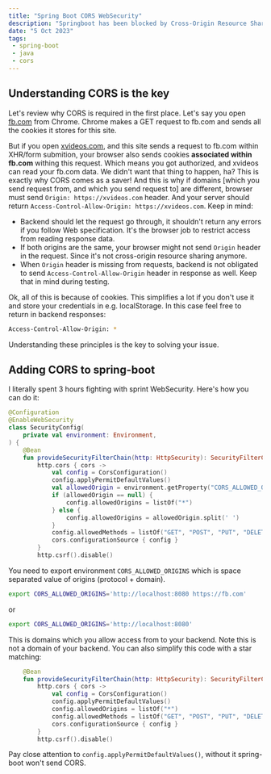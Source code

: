 ```yaml
---
title: "Spring Boot CORS WebSecurity"
description: "Springboot has been blocked by Cross-Origin Resource Sharing. No 'Access-Control-Allow-Origin' header is present on the requested"
date: "5 Oct 2023"
tags: 
 - spring-boot
 - java
 - cors
---
```


## Understanding CORS is the key
Let's review why CORS is required in the first place. Let's say you open [fb.com](https://fb.com) from Chrome. 
Chrome makes a GET request to fb.com and sends all the cookies it stores for this site.

But if you open [xvideos.com](https://www.xvideos.com), and this site sends a request to fb.com within XHR/form submition, your browser also sends cookies  **associated within fb.com** withing this request. Which means you got authorized, and xvideos can read your fb.com data. We didn't want that thing to happen, ha?
This is exactly why CORS comes as a saver! And this is why if domains [which you send request from, and which you send request to] are different, browser must send `Origin: https://xvideos.com` header. And your server should return `Access-Control-Allow-Origin: https://xvideos.com`.
Keep in mind:
 - Backend should let the request go through, it shouldn't return any errors if you follow Web specification. It's the browser job to restrict access from reading response data.
 - If both origins are the same, your browser might not send `Origin` header in the request. Since it's not cross-origin resource sharing anymore. 
 - When `Origin` header is missing from requests, backend is not obligated to send `Access-Control-Allow-Origin` header in response as well. Keep that in mind during testing.

Ok, all of this is because of cookies. This simplifies a lot if you don't use it and store your credentials in e.g. localStorage. In this case feel free to return in backend responses:
```bash
Access-Control-Allow-Origin: *
```

Understanding these principles is the key to solving your issue.

## Adding CORS to spring-boot

I literally spent 3 hours fighting with sprint WebSecurity. Here's how you can do it:
```kotlin
@Configuration
@EnableWebSecurity
class SecurityConfig(
    private val environment: Environment,
) {
    @Bean
    fun provideSecurityFilterChain(http: HttpSecurity): SecurityFilterChain {
        http.cors { cors ->
            val config = CorsConfiguration()
            config.applyPermitDefaultValues()
            val allowedOrigin = environment.getProperty("CORS_ALLOWED_ORIGINS")
            if (allowedOrigin == null) {
                config.allowedOrigins = listOf("*")
            } else {
                config.allowedOrigins = allowedOrigin.split(' ')
            }
            config.allowedMethods = listOf("GET", "POST", "PUT", "DELETE")
            cors.configurationSource { config }
        }
        http.csrf().disable()
```

You need to export environment `CORS_ALLOWED_ORIGINS` which is space separated value of origins (protocol + domain).
```bash
export CORS_ALLOWED_ORIGINS='http://localhost:8080 https://fb.com'
```
or
```bash
export CORS_ALLOWED_ORIGINS='http://localhost:8080'
```
This is domains which you allow access from to your backend. Note this is not a domain of your backend. You can also simplify this code with a star matching:
```kotlin
    @Bean
    fun provideSecurityFilterChain(http: HttpSecurity): SecurityFilterChain {
        http.cors { cors ->
            val config = CorsConfiguration()
            config.applyPermitDefaultValues()
            config.allowedOrigins = listOf("*")
            config.allowedMethods = listOf("GET", "POST", "PUT", "DELETE")
            cors.configurationSource { config }
        }
        http.csrf().disable()
```

Pay close attention to `config.applyPermitDefaultValues()`, without it spring-boot won't send CORS. 
